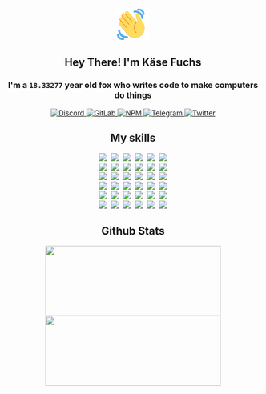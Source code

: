 <div><p align=center><img src=./resources/images/wave.gif width=64px height=64px></p><h2 align=center>Hey There! I'm Käse Fuchs</h2><h3 align=center>I'm a <code>18.33277</code> year old fox who writes code to make computers do things</h3><p align=center><a href=https://discord.com/users/507526681125322772><img alt=Discord src="https://img.shields.io/badge/Discord-5865F2?logo=discord&logoColor=white&style=flat-square#cc380e5167c8d43b8dde02d380f73c79"> </a><a href=https://gitlab.com/kasefuchs><img alt=GitLab src="https://img.shields.io/badge/GitLab-330F63?logo=gitlab&logoColor=white&style=flat-square#cc380e5167c8d43b8dde02d380f73c79"> </a><a href=https://npmjs.com/~kasefuchs><img alt=NPM src="https://img.shields.io/badge/NPM-CB3837?logo=npm&logoColor=white&style=flat-square#cc380e5167c8d43b8dde02d380f73c79"> </a><a href=https://t.me/kasefuchs><img alt=Telegram src="https://img.shields.io/badge/Telegram-2CA5E0?logo=telegram&logoColor=white&style=flat-square#cc380e5167c8d43b8dde02d380f73c79"> </a><a href=https://twitter.com/kasefuchs><img alt=Twitter src="https://img.shields.io/badge/Twitter-1DA1F2?logo=twitter&logoColor=white&style=flat-square#cc380e5167c8d43b8dde02d380f73c79"></a></p><h2 align=center>My skills</h2><p align=center><a href=https://aws.amazon.com/ ><picture><source srcset="https://skillicons.dev/icons?i=aws&theme=dark#cc380e5167c8d43b8dde02d380f73c79" media="(prefers-color-scheme: dark)"><source srcset="https://skillicons.dev/icons?i=aws&theme=light#cc380e5167c8d43b8dde02d380f73c79" media="(prefers-color-scheme: light), (prefers-color-scheme: no-preference)"><img src="https://skillicons.dev/icons?i=aws&theme=light#cc380e5167c8d43b8dde02d380f73c79"></picture></a>&nbsp;&nbsp;<a href=https://en.wikipedia.org/wiki/Bash_(Unix_shell)><picture><source srcset="https://skillicons.dev/icons?i=bash&theme=dark#cc380e5167c8d43b8dde02d380f73c79" media="(prefers-color-scheme: dark)"><source srcset="https://skillicons.dev/icons?i=bash&theme=light#cc380e5167c8d43b8dde02d380f73c79" media="(prefers-color-scheme: light), (prefers-color-scheme: no-preference)"><img src="https://skillicons.dev/icons?i=bash&theme=light#cc380e5167c8d43b8dde02d380f73c79"></picture></a>&nbsp;&nbsp;<a href=https://discord.com/developers/docs><picture><source srcset="https://skillicons.dev/icons?i=bots&theme=dark#cc380e5167c8d43b8dde02d380f73c79" media="(prefers-color-scheme: dark)"><source srcset="https://skillicons.dev/icons?i=bots&theme=light#cc380e5167c8d43b8dde02d380f73c79" media="(prefers-color-scheme: light), (prefers-color-scheme: no-preference)"><img src="https://skillicons.dev/icons?i=bots&theme=light#cc380e5167c8d43b8dde02d380f73c79"></picture></a>&nbsp;&nbsp;<a href=https://www.cloudflare.com/ ><picture><source srcset="https://skillicons.dev/icons?i=cloudflare&theme=dark#cc380e5167c8d43b8dde02d380f73c79" media="(prefers-color-scheme: dark)"><source srcset="https://skillicons.dev/icons?i=cloudflare&theme=light#cc380e5167c8d43b8dde02d380f73c79" media="(prefers-color-scheme: light), (prefers-color-scheme: no-preference)"><img src="https://skillicons.dev/icons?i=cloudflare&theme=light#cc380e5167c8d43b8dde02d380f73c79"></picture></a>&nbsp;&nbsp;<a href=https://en.wikipedia.org/wiki/CSS><picture><source srcset="https://skillicons.dev/icons?i=css&theme=dark#cc380e5167c8d43b8dde02d380f73c79" media="(prefers-color-scheme: dark)"><source srcset="https://skillicons.dev/icons?i=css&theme=light#cc380e5167c8d43b8dde02d380f73c79" media="(prefers-color-scheme: light), (prefers-color-scheme: no-preference)"><img src="https://skillicons.dev/icons?i=css&theme=light#cc380e5167c8d43b8dde02d380f73c79"></picture></a>&nbsp;&nbsp;<a href=https://www.docker.com/ ><picture><source srcset="https://skillicons.dev/icons?i=docker&theme=dark#cc380e5167c8d43b8dde02d380f73c79" media="(prefers-color-scheme: dark)"><source srcset="https://skillicons.dev/icons?i=docker&theme=light#cc380e5167c8d43b8dde02d380f73c79" media="(prefers-color-scheme: light), (prefers-color-scheme: no-preference)"><img src="https://skillicons.dev/icons?i=docker&theme=light#cc380e5167c8d43b8dde02d380f73c79"></picture></a><br><a href=https://www.electronjs.org/ ><picture><source srcset="https://skillicons.dev/icons?i=electron&theme=dark#cc380e5167c8d43b8dde02d380f73c79" media="(prefers-color-scheme: dark)"><source srcset="https://skillicons.dev/icons?i=electron&theme=light#cc380e5167c8d43b8dde02d380f73c79" media="(prefers-color-scheme: light), (prefers-color-scheme: no-preference)"><img src="https://skillicons.dev/icons?i=electron&theme=light#cc380e5167c8d43b8dde02d380f73c79"></picture></a>&nbsp;&nbsp;<a href=https://expressjs.com/ ><picture><source srcset="https://skillicons.dev/icons?i=express&theme=dark#cc380e5167c8d43b8dde02d380f73c79" media="(prefers-color-scheme: dark)"><source srcset="https://skillicons.dev/icons?i=express&theme=light#cc380e5167c8d43b8dde02d380f73c79" media="(prefers-color-scheme: light), (prefers-color-scheme: no-preference)"><img src="https://skillicons.dev/icons?i=express&theme=light#cc380e5167c8d43b8dde02d380f73c79"></picture></a>&nbsp;&nbsp;<a href=https://www.figma.com/ ><picture><source srcset="https://skillicons.dev/icons?i=figma&theme=dark#cc380e5167c8d43b8dde02d380f73c79" media="(prefers-color-scheme: dark)"><source srcset="https://skillicons.dev/icons?i=figma&theme=light#cc380e5167c8d43b8dde02d380f73c79" media="(prefers-color-scheme: light), (prefers-color-scheme: no-preference)"><img src="https://skillicons.dev/icons?i=figma&theme=light#cc380e5167c8d43b8dde02d380f73c79"></picture></a>&nbsp;&nbsp;<a href=https://firebase.google.com/ ><picture><source srcset="https://skillicons.dev/icons?i=firebase&theme=dark#cc380e5167c8d43b8dde02d380f73c79" media="(prefers-color-scheme: dark)"><source srcset="https://skillicons.dev/icons?i=firebase&theme=light#cc380e5167c8d43b8dde02d380f73c79" media="(prefers-color-scheme: light), (prefers-color-scheme: no-preference)"><img src="https://skillicons.dev/icons?i=firebase&theme=light#cc380e5167c8d43b8dde02d380f73c79"></picture></a>&nbsp;&nbsp;<a href=https://flask.palletsprojects.com/ ><picture><source srcset="https://skillicons.dev/icons?i=flask&theme=dark#cc380e5167c8d43b8dde02d380f73c79" media="(prefers-color-scheme: dark)"><source srcset="https://skillicons.dev/icons?i=flask&theme=light#cc380e5167c8d43b8dde02d380f73c79" media="(prefers-color-scheme: light), (prefers-color-scheme: no-preference)"><img src="https://skillicons.dev/icons?i=flask&theme=light#cc380e5167c8d43b8dde02d380f73c79"></picture></a>&nbsp;&nbsp;<a href=https://cloud.google.com/ ><picture><source srcset="https://skillicons.dev/icons?i=gcp&theme=dark#cc380e5167c8d43b8dde02d380f73c79" media="(prefers-color-scheme: dark)"><source srcset="https://skillicons.dev/icons?i=gcp&theme=light#cc380e5167c8d43b8dde02d380f73c79" media="(prefers-color-scheme: light), (prefers-color-scheme: no-preference)"><img src="https://skillicons.dev/icons?i=gcp&theme=light#cc380e5167c8d43b8dde02d380f73c79"></picture></a><br><a href=https://git-scm.com/ ><picture><source srcset="https://skillicons.dev/icons?i=git&theme=dark#cc380e5167c8d43b8dde02d380f73c79" media="(prefers-color-scheme: dark)"><source srcset="https://skillicons.dev/icons?i=git&theme=light#cc380e5167c8d43b8dde02d380f73c79" media="(prefers-color-scheme: light), (prefers-color-scheme: no-preference)"><img src="https://skillicons.dev/icons?i=git&theme=light#cc380e5167c8d43b8dde02d380f73c79"></picture></a>&nbsp;&nbsp;<a href=https://github.com/ ><picture><source srcset="https://skillicons.dev/icons?i=github&theme=dark#cc380e5167c8d43b8dde02d380f73c79" media="(prefers-color-scheme: dark)"><source srcset="https://skillicons.dev/icons?i=github&theme=light#cc380e5167c8d43b8dde02d380f73c79" media="(prefers-color-scheme: light), (prefers-color-scheme: no-preference)"><img src="https://skillicons.dev/icons?i=github&theme=light#cc380e5167c8d43b8dde02d380f73c79"></picture></a>&nbsp;&nbsp;<a href=https://gitlab.com/ ><picture><source srcset="https://skillicons.dev/icons?i=gitlab&theme=dark#cc380e5167c8d43b8dde02d380f73c79" media="(prefers-color-scheme: dark)"><source srcset="https://skillicons.dev/icons?i=gitlab&theme=light#cc380e5167c8d43b8dde02d380f73c79" media="(prefers-color-scheme: light), (prefers-color-scheme: no-preference)"><img src="https://skillicons.dev/icons?i=gitlab&theme=light#cc380e5167c8d43b8dde02d380f73c79"></picture></a>&nbsp;&nbsp;<a href=https://www.heroku.com/ ><picture><source srcset="https://skillicons.dev/icons?i=heroku&theme=dark#cc380e5167c8d43b8dde02d380f73c79" media="(prefers-color-scheme: dark)"><source srcset="https://skillicons.dev/icons?i=heroku&theme=light#cc380e5167c8d43b8dde02d380f73c79" media="(prefers-color-scheme: light), (prefers-color-scheme: no-preference)"><img src="https://skillicons.dev/icons?i=heroku&theme=light#cc380e5167c8d43b8dde02d380f73c79"></picture></a>&nbsp;&nbsp;<a href=https://en.wikipedia.org/wiki/HTML><picture><source srcset="https://skillicons.dev/icons?i=html&theme=dark#cc380e5167c8d43b8dde02d380f73c79" media="(prefers-color-scheme: dark)"><source srcset="https://skillicons.dev/icons?i=html&theme=light#cc380e5167c8d43b8dde02d380f73c79" media="(prefers-color-scheme: light), (prefers-color-scheme: no-preference)"><img src="https://skillicons.dev/icons?i=html&theme=light#cc380e5167c8d43b8dde02d380f73c79"></picture></a>&nbsp;&nbsp;<a href=https://en.wikipedia.org/wiki/JavaScript><picture><source srcset="https://skillicons.dev/icons?i=js&theme=dark#cc380e5167c8d43b8dde02d380f73c79" media="(prefers-color-scheme: dark)"><source srcset="https://skillicons.dev/icons?i=js&theme=light#cc380e5167c8d43b8dde02d380f73c79" media="(prefers-color-scheme: light), (prefers-color-scheme: no-preference)"><img src="https://skillicons.dev/icons?i=js&theme=light#cc380e5167c8d43b8dde02d380f73c79"></picture></a><br><a href=https://en.wikipedia.org/wiki/Linux><picture><source srcset="https://skillicons.dev/icons?i=linux&theme=dark#cc380e5167c8d43b8dde02d380f73c79" media="(prefers-color-scheme: dark)"><source srcset="https://skillicons.dev/icons?i=linux&theme=light#cc380e5167c8d43b8dde02d380f73c79" media="(prefers-color-scheme: light), (prefers-color-scheme: no-preference)"><img src="https://skillicons.dev/icons?i=linux&theme=light#cc380e5167c8d43b8dde02d380f73c79"></picture></a>&nbsp;&nbsp;<a href=https://mui.com/ ><picture><source srcset="https://skillicons.dev/icons?i=materialui&theme=dark#cc380e5167c8d43b8dde02d380f73c79" media="(prefers-color-scheme: dark)"><source srcset="https://skillicons.dev/icons?i=materialui&theme=light#cc380e5167c8d43b8dde02d380f73c79" media="(prefers-color-scheme: light), (prefers-color-scheme: no-preference)"><img src="https://skillicons.dev/icons?i=materialui&theme=light#cc380e5167c8d43b8dde02d380f73c79"></picture></a>&nbsp;&nbsp;<a href=https://en.wikipedia.org/wiki/Markdown><picture><source srcset="https://skillicons.dev/icons?i=md&theme=dark#cc380e5167c8d43b8dde02d380f73c79" media="(prefers-color-scheme: dark)"><source srcset="https://skillicons.dev/icons?i=md&theme=light#cc380e5167c8d43b8dde02d380f73c79" media="(prefers-color-scheme: light), (prefers-color-scheme: no-preference)"><img src="https://skillicons.dev/icons?i=md&theme=light#cc380e5167c8d43b8dde02d380f73c79"></picture></a>&nbsp;&nbsp;<a href=https://www.mongodb.com/ ><picture><source srcset="https://skillicons.dev/icons?i=mongodb&theme=dark#cc380e5167c8d43b8dde02d380f73c79" media="(prefers-color-scheme: dark)"><source srcset="https://skillicons.dev/icons?i=mongodb&theme=light#cc380e5167c8d43b8dde02d380f73c79" media="(prefers-color-scheme: light), (prefers-color-scheme: no-preference)"><img src="https://skillicons.dev/icons?i=mongodb&theme=light#cc380e5167c8d43b8dde02d380f73c79"></picture></a>&nbsp;&nbsp;<a href=https://www.mysql.com/ ><picture><source srcset="https://skillicons.dev/icons?i=mysql&theme=dark#cc380e5167c8d43b8dde02d380f73c79" media="(prefers-color-scheme: dark)"><source srcset="https://skillicons.dev/icons?i=mysql&theme=light#cc380e5167c8d43b8dde02d380f73c79" media="(prefers-color-scheme: light), (prefers-color-scheme: no-preference)"><img src="https://skillicons.dev/icons?i=mysql&theme=light#cc380e5167c8d43b8dde02d380f73c79"></picture></a>&nbsp;&nbsp;<a href=https://nextjs.org/ ><picture><source srcset="https://skillicons.dev/icons?i=nextjs&theme=dark#cc380e5167c8d43b8dde02d380f73c79" media="(prefers-color-scheme: dark)"><source srcset="https://skillicons.dev/icons?i=nextjs&theme=light#cc380e5167c8d43b8dde02d380f73c79" media="(prefers-color-scheme: light), (prefers-color-scheme: no-preference)"><img src="https://skillicons.dev/icons?i=nextjs&theme=light#cc380e5167c8d43b8dde02d380f73c79"></picture></a><br><a href=https://nodejs.org/en/ ><picture><source srcset="https://skillicons.dev/icons?i=nodejs&theme=dark#cc380e5167c8d43b8dde02d380f73c79" media="(prefers-color-scheme: dark)"><source srcset="https://skillicons.dev/icons?i=nodejs&theme=light#cc380e5167c8d43b8dde02d380f73c79" media="(prefers-color-scheme: light), (prefers-color-scheme: no-preference)"><img src="https://skillicons.dev/icons?i=nodejs&theme=light#cc380e5167c8d43b8dde02d380f73c79"></picture></a>&nbsp;&nbsp;<a href=https://www.postgresql.org/ ><picture><source srcset="https://skillicons.dev/icons?i=postgres&theme=dark#cc380e5167c8d43b8dde02d380f73c79" media="(prefers-color-scheme: dark)"><source srcset="https://skillicons.dev/icons?i=postgres&theme=light#cc380e5167c8d43b8dde02d380f73c79" media="(prefers-color-scheme: light), (prefers-color-scheme: no-preference)"><img src="https://skillicons.dev/icons?i=postgres&theme=light#cc380e5167c8d43b8dde02d380f73c79"></picture></a>&nbsp;&nbsp;<a href=https://learn.microsoft.com/en-us/powershell/ ><picture><source srcset="https://skillicons.dev/icons?i=powershell&theme=dark#cc380e5167c8d43b8dde02d380f73c79" media="(prefers-color-scheme: dark)"><source srcset="https://skillicons.dev/icons?i=powershell&theme=light#cc380e5167c8d43b8dde02d380f73c79" media="(prefers-color-scheme: light), (prefers-color-scheme: no-preference)"><img src="https://skillicons.dev/icons?i=powershell&theme=light#cc380e5167c8d43b8dde02d380f73c79"></picture></a>&nbsp;&nbsp;<a href=https://www.python.org/ ><picture><source srcset="https://skillicons.dev/icons?i=py&theme=dark#cc380e5167c8d43b8dde02d380f73c79" media="(prefers-color-scheme: dark)"><source srcset="https://skillicons.dev/icons?i=py&theme=light#cc380e5167c8d43b8dde02d380f73c79" media="(prefers-color-scheme: light), (prefers-color-scheme: no-preference)"><img src="https://skillicons.dev/icons?i=py&theme=light#cc380e5167c8d43b8dde02d380f73c79"></picture></a>&nbsp;&nbsp;<a href=https://www.raspberrypi.org/ ><picture><source srcset="https://skillicons.dev/icons?i=raspberrypi&theme=dark#cc380e5167c8d43b8dde02d380f73c79" media="(prefers-color-scheme: dark)"><source srcset="https://skillicons.dev/icons?i=raspberrypi&theme=light#cc380e5167c8d43b8dde02d380f73c79" media="(prefers-color-scheme: light), (prefers-color-scheme: no-preference)"><img src="https://skillicons.dev/icons?i=raspberrypi&theme=light#cc380e5167c8d43b8dde02d380f73c79"></picture></a>&nbsp;&nbsp;<a href=https://reactjs.org/ ><picture><source srcset="https://skillicons.dev/icons?i=react&theme=dark#cc380e5167c8d43b8dde02d380f73c79" media="(prefers-color-scheme: dark)"><source srcset="https://skillicons.dev/icons?i=react&theme=light#cc380e5167c8d43b8dde02d380f73c79" media="(prefers-color-scheme: light), (prefers-color-scheme: no-preference)"><img src="https://skillicons.dev/icons?i=react&theme=light#cc380e5167c8d43b8dde02d380f73c79"></picture></a><br><a href=https://redux.js.org/ ><picture><source srcset="https://skillicons.dev/icons?i=redux&theme=dark#cc380e5167c8d43b8dde02d380f73c79" media="(prefers-color-scheme: dark)"><source srcset="https://skillicons.dev/icons?i=redux&theme=light#cc380e5167c8d43b8dde02d380f73c79" media="(prefers-color-scheme: light), (prefers-color-scheme: no-preference)"><img src="https://skillicons.dev/icons?i=redux&theme=light#cc380e5167c8d43b8dde02d380f73c79"></picture></a>&nbsp;&nbsp;<a href=https://en.wikipedia.org/wiki/Regular_expression><picture><source srcset="https://skillicons.dev/icons?i=regex&theme=dark#cc380e5167c8d43b8dde02d380f73c79" media="(prefers-color-scheme: dark)"><source srcset="https://skillicons.dev/icons?i=regex&theme=light#cc380e5167c8d43b8dde02d380f73c79" media="(prefers-color-scheme: light), (prefers-color-scheme: no-preference)"><img src="https://skillicons.dev/icons?i=regex&theme=light#cc380e5167c8d43b8dde02d380f73c79"></picture></a>&nbsp;&nbsp;<a href=https://en.wikipedia.org/wiki/Sass_(stylesheet_language)><picture><source srcset="https://skillicons.dev/icons?i=sass&theme=dark#cc380e5167c8d43b8dde02d380f73c79" media="(prefers-color-scheme: dark)"><source srcset="https://skillicons.dev/icons?i=sass&theme=light#cc380e5167c8d43b8dde02d380f73c79" media="(prefers-color-scheme: light), (prefers-color-scheme: no-preference)"><img src="https://skillicons.dev/icons?i=sass&theme=light#cc380e5167c8d43b8dde02d380f73c79"></picture></a>&nbsp;&nbsp;<a href=https://www.typescriptlang.org/ ><picture><source srcset="https://skillicons.dev/icons?i=ts&theme=dark#cc380e5167c8d43b8dde02d380f73c79" media="(prefers-color-scheme: dark)"><source srcset="https://skillicons.dev/icons?i=ts&theme=light#cc380e5167c8d43b8dde02d380f73c79" media="(prefers-color-scheme: light), (prefers-color-scheme: no-preference)"><img src="https://skillicons.dev/icons?i=ts&theme=light#cc380e5167c8d43b8dde02d380f73c79"></picture></a>&nbsp;&nbsp;<a href=https://unity.com/ ><picture><source srcset="https://skillicons.dev/icons?i=unity&theme=dark#cc380e5167c8d43b8dde02d380f73c79" media="(prefers-color-scheme: dark)"><source srcset="https://skillicons.dev/icons?i=unity&theme=light#cc380e5167c8d43b8dde02d380f73c79" media="(prefers-color-scheme: light), (prefers-color-scheme: no-preference)"><img src="https://skillicons.dev/icons?i=unity&theme=light#cc380e5167c8d43b8dde02d380f73c79"></picture></a>&nbsp;&nbsp;<a href=https://workers.cloudflare.com/ ><picture><source srcset="https://skillicons.dev/icons?i=workers&theme=dark#cc380e5167c8d43b8dde02d380f73c79" media="(prefers-color-scheme: dark)"><source srcset="https://skillicons.dev/icons?i=workers&theme=light#cc380e5167c8d43b8dde02d380f73c79" media="(prefers-color-scheme: light), (prefers-color-scheme: no-preference)"><img src="https://skillicons.dev/icons?i=workers&theme=light#cc380e5167c8d43b8dde02d380f73c79"></picture></a><br></p><h2 align=center>Github Stats</h2><p align=center><picture><source srcset="https://github-readme-stats-kasefuchs.vercel.app/api/?count_private=true&hide_border=true&hide_rank=true&line_height=20&hide_title=true&username=Kasefuchs&theme=dark#cc380e5167c8d43b8dde02d380f73c79" media="(prefers-color-scheme: dark)"><source srcset="https://github-readme-stats-kasefuchs.vercel.app/api/?count_private=true&hide_border=true&hide_rank=true&line_height=20&hide_title=true&username=Kasefuchs&theme=light#cc380e5167c8d43b8dde02d380f73c79" media="(prefers-color-scheme: light), (prefers-color-scheme: no-preference)"><img align=middle width=350 height=140 src="https://github-readme-stats-kasefuchs.vercel.app/api/?count_private=true&hide_border=true&hide_rank=true&line_height=20&hide_title=true&username=Kasefuchs&theme=light#cc380e5167c8d43b8dde02d380f73c79"></picture><picture><source srcset="https://github-readme-stats-kasefuchs.vercel.app/api/top-langs/?count_private=true&hide_border=true&layout=compact&username=Kasefuchs&theme=dark#cc380e5167c8d43b8dde02d380f73c79" media="(prefers-color-scheme: dark)"><source srcset="https://github-readme-stats-kasefuchs.vercel.app/api/top-langs/?count_private=true&hide_border=true&layout=compact&username=Kasefuchs&theme=light#cc380e5167c8d43b8dde02d380f73c79" media="(prefers-color-scheme: light), (prefers-color-scheme: no-preference)"><img align=middle width=350 height=140 src="https://github-readme-stats-kasefuchs.vercel.app/api/top-langs/?count_private=true&hide_border=true&layout=compact&username=Kasefuchs&theme=light#cc380e5167c8d43b8dde02d380f73c79"></picture></p><img src="https://hit.yhype.me/github/profile?user_id=64592097#cc380e5167c8d43b8dde02d380f73c79" alt=""></div>